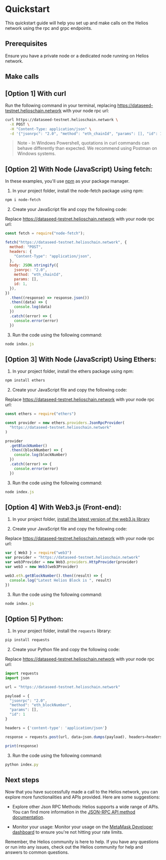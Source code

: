 # Quickstart

This quickstart guide will help you set up and make calls on the Helios network using the rpc and grpc endpoints.

## Prerequisites

Ensure you have a private node or a dedicated node running on Helios network.

## Make calls

## [Option 1] With curl

Run the following command in your terminal, replacing https://dataseed-testnet.helioschain.network with your node rpc url:
```sh
curl https://dataseed-testnet.helioschain.network \
  -X POST \
  -H "Content-Type: application/json" \
  -d '{"jsonrpc": "2.0", "method": "eth_chainId", "params": [], "id": 1}'
```

> Note - In Windows Powershell, quotations in curl commands can behave differently than expected. We recommend using Postman on Windows systems.

## [Option 2] With Node (JavaScript) Using fetch:

In these examples, you'll use [npm](https://docs.npmjs.com/downloading-and-installing-node-js-and-npm) as your package manager.

1. In your project folder, install the node-fetch package using npm:

```sh
npm i node-fetch
```

2. Create your JavaScript file and copy the following code:

Replace https://dataseed-testnet.helioschain.network with your node rpc url:
```js
const fetch = require("node-fetch");

fetch("https://dataseed-testnet.helioschain.network", {
  method: "POST",
  headers: {
    "Content-Type": "application/json",
  },
  body: JSON.stringify({
    jsonrpc: "2.0",
    method: "eth_chainId",
    params: [],
    id: 1,
  }),
})
  .then((response) => response.json())
  .then((data) => {
    console.log(data)
  })
  .catch((error) => {
    console.error(error)
  })
```

3. Run the code using the following command:

```js
node index.js
```

## [Option 3] With Node (JavaScript) Using Ethers:

1. In your project folder, install the ethers package using npm:

```sh
npm install ethers
```

2. Create your JavaScript file and copy the following code:

Replace https://dataseed-testnet.helioschain.network with your node rpc url:
```js
const ethers = require("ethers")

const provider = new ethers.providers.JsonRpcProvider(
  "https://dataseed-testnet.helioschain.network"
)

provider
  .getBlockNumber()
  .then((blockNumber) => {
    console.log(blockNumber)
  })
  .catch((error) => {
    console.error(error)
  })
```

3. Run the code using the following command:

```js
node index.js
```

## [Option 4] With Web3.js (Front-end):

1. In your project folder, [install the latest version of the web3.js library](https://www.npmjs.com/package/web3?activeTab=versions)

2. Create your JavaScript file and copy the following code:

Replace https://dataseed-testnet.helioschain.network with your node rpc url:
```js
var { Web3 } = require("web3")
var provider = "https://dataseed-testnet.helioschain.network"
var web3Provider = new Web3.providers.HttpProvider(provider)
var web3 = new Web3(web3Provider)

web3.eth.getBlockNumber().then((result) => {
  console.log("Latest Helios Block is ", result)
})
```

3. Run the code using the following command:

```js
node index.js
```

## [Option 5] Python:

1. In your project folder, install the `requests` library:

```sh
pip install requests
```

2. Create your Python file and copy the following code:

Replace https://dataseed-testnet.helioschain.network with your node rpc url:
```js
import requests
import json

url = "https://dataseed-testnet.helioschain.network"

payload = {
  "jsonrpc": "2.0",
  "method": "eth_blockNumber",
  "params": [],
  "id": 1
}

headers = {'content-type': 'application/json'}

response = requests.post(url, data=json.dumps(payload), headers=headers).json()

print(response)
```

3. Run the code using the following command:

```js
python index.py
```

## Next steps

Now that you have successfully made a call to the Helios network, you can explore more functionalities and APIs provided. Here are some suggestions:

- Explore other Json RPC Methods: Helios supports a wide range of APIs. You can find more information in the [JSON-RPC API method documentation](../json-rpc-methods/methods/eth_chainId).

- Monitor your usage: Monitor your usage on the [MetaMask Developer dashboard](https://docs.metamask.io/developer-tools/dashboard/how-to/dashboard-stats/) to ensure you're not hitting your rate limits.

Remember, the Helios community is here to help. If you have any questions or run into any issues, check out the Helios community for help and answers to common questions.

